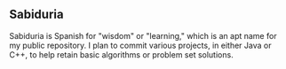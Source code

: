 Sabiduria
---------
Sabiduria is Spanish for "wisdom" or "learning," which is an apt name for my public repository. I plan to commit various projects, in either Java or C++, to help retain basic algorithms or problem set solutions.
